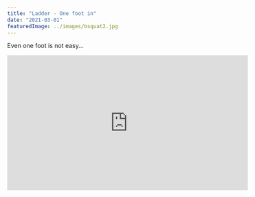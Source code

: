 ```yaml
---
title: "Ladder - One foot in"
date: "2021-03-01"
featuredImage: ../images/bsquat2.jpg
---
```


Even one foot is not easy...

<iframe width="560" height="315" src="https://www.youtube.com/embed/JwpsaT8mxkE" frameborder="0" allowfullscreen></iframe>